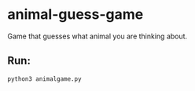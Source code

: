 # animal-guess-game
Game that guesses what animal you are thinking about.

## Run:

```
python3 animalgame.py
```
